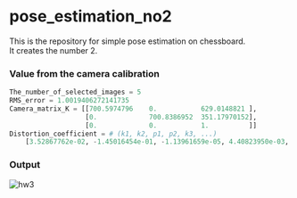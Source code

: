 # pose_estimation_no2
This is the repository for simple pose estimation on chessboard.  
It creates the number 2.  
  
### Value from the camera calibration
```python
The_number_of_selected_images = 5  
RMS_error = 1.0019406272141735  
Camera_matrix_K = [[700.5974796    0.           629.0148821 ],  
                   [0.             700.8386952  351.17970152],  
                   [0.             0.           1.          ]]  
Distortion_coefficient = # (k1, k2, p1, p2, k3, ...)  
    [3.52867762e-02, -1.45016454e-01, -1.13961659e-05, 4.40823950e-03, 2.21966160e-01]
```
  
### Output  

![hw3](https://user-images.githubusercontent.com/82254758/235344552-c69c6a6a-4f76-4424-92e4-139977d08a47.png)
